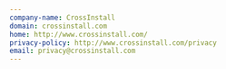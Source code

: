 ```yaml
---
company-name: CrossInstall
domain: crossinstall.com
home: http://www.crossinstall.com/
privacy-policy: http://www.crossinstall.com/privacy
email: privacy@crossinstall.com
---
```




